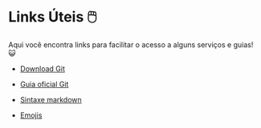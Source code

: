 # Links Úteis  :computer_mouse:

Aqui você encontra links para facilitar o acesso a alguns serviços e guias! :smiley_cat:

- [Download Git](https://git-scm.com/downloads)

- [Guia oficial Git](https://comandosgit.github.io/#instalacao)

- [Sintaxe markdown](https://www.markdownguide.org/cheat-sheet/)

- [Emojis](https://emojipedia.org/shortcodes/)

  

